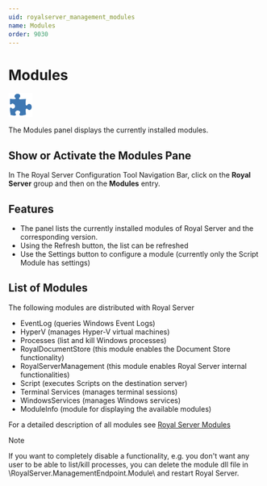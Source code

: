 ```yaml
---
uid: royalserver_management_modules
name: Modules
order: 9030
---
```


# Modules

<img src="/r2021/images/RoyalServer/ModuleManagement_48x48.png" class="icon-def" alt="" />

The Modules panel displays the currently installed modules.

## Show or Activate the Modules Pane

In The Royal Server Configuration Tool Navigation Bar, click on the **Royal Server** group and then on the **Modules** entry.

## Features

- The panel lists the currently installed modules of Royal Server and the corresponding version.
- Using the Refresh button, the list can be refreshed
- Use the Settings button to configure a module (currently only the Script Module has settings)

## List of Modules

The following modules are distributed with Royal Server

- EventLog (queries Windows Event Logs)
- HyperV (manages Hyper-V virtual machines)
- Processes (list and kill Windows processes)
- RoyalDocumentStore (this module enables the Document Store functionality)
- RoyalServerManagement (this module enables Royal Server internal functionalities)
- Script (executes Scripts on the destination server)
- Terminal Services (manages terminal sessions)
- WindowsServices (manages Windows services)
- ModuleInfo (module for displaying the available modules)

For a detailed description of all modules see [Royal Server Modules](../modules/index.md)

> [!NOTE]
> If you want to completely disable a functionality, e.g. you don't want any user to be able to list/kill processes, you can delete the module dll file in <RoyalServerInstallationDir>\RoyalServer.ManagementEndpoint.Module\ and restart Royal Server.

